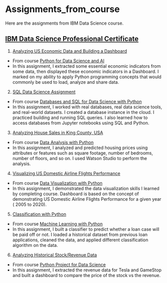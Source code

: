 # Assignments_from_course
Here are the assignments from IBM Data Science course.
## [IBM Data Science Professional Certificate](https://www.coursera.org/professional-certificates/ibm-data-science)
1. [Analyzing US Economic Data and Building a Dashboard](https://github.com/otofarings/Assignments_from_courses/blob/main/Analyzing%20US%20Economic%20Data.ipynb)
  - From course [Python for Data Science and AI](https://www.coursera.org/learn/python-for-applied-data-science-ai/home/info)
  - In this assignment, I extracted some essential economic indicators from some data, then displayed these economic indicators in a Dashboard. I marked on my ability to apply Python programming concepts that would commonly be used to load,  analyze and share data.
  
2. [SQL Data Science Assignment](https://github.com/otofarings/Assignments_from_courses/blob/main/Assignment%20SQL%20Course%20.ipynb)
  - From course [Databases and SQL for Data Science with Python](https://www.coursera.org/learn/sql-data-science/home/info)
  - In this assignment, I worked with real databases, real data science tools, and real-world datasets. I created a database instance in the cloud. I practiced building and running SQL queries. I also learned how to access databases from Jupyter notebooks using SQL and Python.

3. [Analyzing House Sales in King County, USA](https://github.com/otofarings/Assignments_from_courses/blob/main/House%20Sales%20in%20King%20County%2C%20USA.ipynb)
  - From course [Data Analysis with Python](https://www.coursera.org/learn/data-analysis-with-python/home/info)
  - In this assignment, I analyzed and predicted housing prices using attributes or features such as square footage, number of bedrooms, number of floors, and so on. I used Watson Studio to perform the analysis.

4. [Visualizing US Domestic Airline Flights Performance](https://github.com/otofarings/Assignments_from_courses/blob/main/US%20Domestic%20Airline%20Flights%20Performance.ipynb)
  - From course [Data Visualization with Python](https://www.coursera.org/learn/python-for-data-visualization/home/info)
  - In this assignment, I demonstrated the data visualization skills I learned by completing course. Dashboard is based on the concept of demonstrating US Domestic Airline Flights Performance for a given year ( 2005 to 2020).

5. [Classification with Python](https://github.com/otofarings/Assignments-from-course/blob/preload/Classification%20with%20Python.ipynb)
  - From course [Machine Learning with Python](https://www.coursera.org/learn/machine-learning-with-python/home/info)
  - In this assignment, I built a classifier to predict whether a loan case will be paid off or not. I loaded a historical dataset from previous loan applications, cleaned the data, and applied different classification algorithm on the data. 

6. [Analyzing Historical Stock/Revenue Data](https://github.com/otofarings/Assignments-from-course/blob/preload/Analyzing%20Historical%20StockRevenue%20Data.ipynb)
  - From course [Python Project for Data Science](https://www.coursera.org/learn/python-project-for-data-science/home/info)
  - In this assignment, I extracted the revenue data for Tesla and GameStop and built a dashboard to compare the price of the stock vs the revenue. 
